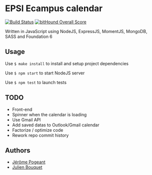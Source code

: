 # EPSI Ecampus calendar

[![Build Status](https://travis-ci.org/Jerome1337/ecampus-calendar.svg?branch=master)](https://travis-ci.org/Jerome1337/ecampus-calendar)
[![bitHound Overall Score](https://www.bithound.io/github/Jerome1337/ecampus-calendar/badges/score.svg)](https://www.bithound.io/github/Jerome1337/ecampus-calendar)

Written in JavaScript using NodeJS, ExpressJS, MomentJS, MongoDB, SASS and Foundation 6

## Usage
Use `$ make install` to install and setup project dependencies

Use `$ npm start` to start NodeJS server

Use `$ npm test` to launch tests 

## TODO
* Front-end
* Spinner when the calendar is loading
* Use Gmail API
* Add saved datas to Outlook/Gmail calendar
* Factorize / optimize code
* Rework repo commit history

## Authors
* [Jérôme Pogeant](https://github.com/Jerome1337)
* [Julien Bouquet](https://github.com/Nobody59)
